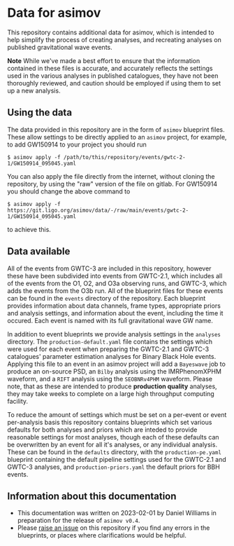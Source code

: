 # Data for asimov

This repository contains additional data for asimov, which is intended to help simplify the process of creating analyses, and recreating analyses on published gravitational wave events.

**Note** While we've made a best effort to ensure that the information contained in these files is accurate, and accurately reflects the settings used in the various analyses in published catalogues, they have not been thoroughly reviewed, and caution should be employed if using them to set up a new analysis.

## Using the data

The data provided in this repository are in the form of `asimov` blueprint files.
These allow settings to be directly applied to an `asimov` project, for example, to add GW150914 to your project you should run 
```
$ asimov apply -f /path/to/this/repository/events/gwtc-2-1/GW150914_095045.yaml
```
You can also apply the file directly from the internet, without cloning the repository, by using the "raw" version of the file on gitlab.
For GW150914 you should change the above command to
```
$ asimov apply -f https://git.ligo.org/asimov/data/-/raw/main/events/gwtc-2-1/GW150914_095045.yaml
```
to achieve this.

## Data available

All of the events from GWTC-3 are included in this repository, however these have been subdivided into events from GWTC-2.1, which includes all of the events from the O1, O2, and O3a observing runs, and GWTC-3, which adds the events from the O3b run.
All of the blueprint files for these events can be found in the `events` directory of the repository.
Each blueprint provides information about data channels, frame types, appropriate priors and analysis settings, and information about the event, including the time it occured.
Each event is named with its full gravitational wave GW name.

In addition to event blueprints we provide analysis settings in the `analyses` directory.
The `production-default.yaml` file contains the settings which were used for each event when preparing the GWTC-2.1 and GWTC-3 catalogues' parameter estimation analyses for Binary Black Hole events.
Applying this file to an event in an asimov project will add a `Bayeswave` job to produce an on-source PSD, an `Bilby` analysis using the IMRPhenomXPHM waveform, and a `RIFT` analysis using the `SEOBNRv4PHM` waveform.
Please note, that as these are intended to produce **production quality** analyses, they may take weeks to complete on a large high throughput computing facility.

To reduce the amount of settings which must be set on a per-event or event per-analysis basis this repository contains blueprints which set various defaults for both analyses and priors which are inteded to provide reasonable settings for most analyses, though each of these defaults can be overwritten by an event for all it's analyses, or any individual analysis.
These can be found in the `defaults` directory, with the `production-pe.yaml` blueprint containing the default pipeline settings used for the GWTC-2.1 and GWTC-3 analyses, and `production-priors.yaml` the default priors for BBH events.

## Information about this documentation

+ This documentation was written on 2023-02-01 by Daniel Williams in preparation for the release of `asimov v0.4`.
+ Please [raise an issue](https://git.ligo.org/asimov/data/-/issues) on this repository if you find any errors in the blueprints, or places where clarifications would be helpful.
